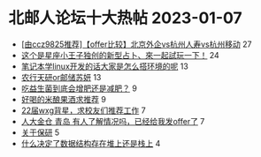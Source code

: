 # 北邮人论坛十大热帖 2023-01-07

- [[由ccz9825推荐]【offer比较】北京外企vs杭州人寿vs杭州移动](https://bbs.byr.cn/article/Focus/89609) 27
- [这个是星座小王子独创的新型占卜、來一起試玩一下！](https://bbs.byr.cn/article/Constellations/465260) 24
- [笔记本学linux开发的话大家是怎么搭环境的呢](https://bbs.byr.cn/article/Talking/6377101) 13
- [农行天研or邮储苏妍](https://bbs.byr.cn/article/Job/2181796) 13
- [吃益生菌到底会增肥还是减肥？](https://bbs.byr.cn/article/Health/230122) 9
- [好喝的米酿果酒求推荐](https://bbs.byr.cn/article/Food/522803) 9
- [22届wxg背星，求校友们推荐工作](https://bbs.byr.cn/article/WorkLife/1194516) 7
- [人大金仓 青岛  有人了解情况吗，已经给我发offer了](https://bbs.byr.cn/article/Shandong/423260) 7
- [关于保研](https://bbs.byr.cn/article/AimGraduate/1221374) 5
- [什么决定了数据结构存在堆上还是栈上](https://bbs.byr.cn/article/CPP/102490) 4


